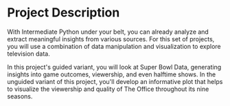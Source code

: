# Project Description

With Intermediate Python under your belt, you can already analyze and extract meaningful insights from various sources. For this set of projects, 
you will use a combination of data manipulation and visualization to explore television data.

In this project's guided variant, you will look at Super Bowl Data, generating insights into game outcomes, 
viewership, and even halftime shows. In the unguided variant of this project, you'll develop an informative plot that helps to 
visualize the viewership and quality of The Office throughout its nine seasons.
